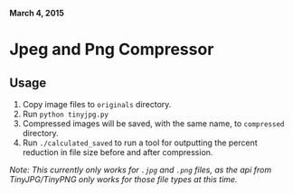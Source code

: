 **March 4, 2015**

# Jpeg and Png Compressor

## Usage

1. Copy image files to `originals` directory.
2. Run `python tinyjpg.py`
3. Compressed images will be saved, with the same name, to `compressed` directory.
4. Run `./calculated_saved` to run a tool for outputting the percent reduction in file size before and after compression.

*Note: This currently only works for `.jpg` and `.png` files, as the api from TinyJPG/TinyPNG only works for those file types at this time.*

